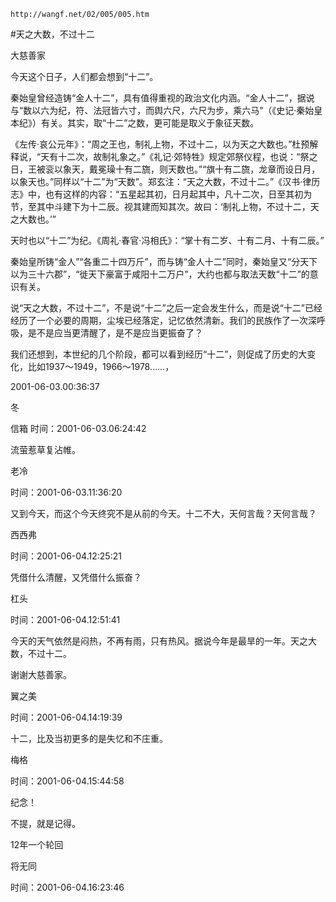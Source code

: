 `http://wangf.net/02/005/005.htm`


#天之大数，不过十二


大慈善家


今天这个日子，人们都会想到“十二”。 

秦始皇曾经造铸“金人十二”，具有值得重视的政治文化内涵。“金人十二”，据说与“数以六为纪，符、法冠皆六寸，而舆六尺，六尺为步，乘六马”（《史记·秦始皇本纪》）有关。其实，取“十二”之数，更可能是取义于象征天数。 


《左传·哀公元年》：“周之王也，制礼上物，不过十二，以为天之大数也。”杜预解释说，“天有十二次，故制礼象之。”《礼记·郊特牲》规定郊祭仪程，也说：“祭之日，王被衮以象天，戴冕璪十有二旒，则天数也。”“旗十有二旒，龙章而设日月，以象天也。”同样以“十二”为“天数”。郑玄注：“天之大数，不过十二。”《汉书·律历志》中，也有这样的内容：“五星起其初，日月起其中，凡十二次，日至其初为节，至其中斗建下为十二辰。视其建而知其次。故曰：‘制礼上物，不过十二，天之大数也。’” 


天时也以“十二”为纪。《周礼·春官·冯相氏》：“掌十有二岁、十有二月、十有二辰。” 

秦始皇所铸“金人”“各重二十四万斤”，而与铸“金人十二”同时，秦始皇又“分天下以为三十六郡”，“徙天下豪富于咸阳十二万户”，大约也都与取法天数“十二”的意识有关。 


说“天之大数，不过十二”，不是说“十二”之后一定会发生什么，而是说“十二”已经经历了一个必要的周期，尘埃已经落定，记忆依然清新。我们的民族作了一次深呼吸，是不是应当更清醒了，是不是应当更振奋了？ 


我们还想到，本世纪的几个阶段，都可以看到经历“十二”，则促成了历史的大变化，比如1937～1949，1966～1978……， 


2001-06-03.00:36:37 


冬

信箱 时间：2001-06-03.06:24:42 

流萤惹草复沾帷。

老冷

时间：2001-06-03.11:36:20 

又到今天，而这个今天终究不是从前的今天。十二不大，天何言哉？天何言哉？

西西弗

时间：2001-06-04.12:25:21 

凭借什么清醒，又凭借什么振奋？


杠头

时间：2001-06-04.12:51:41 

今天的天气依然是闷热，不再有雨，只有热风。据说今年是最旱的一年。天之大数，不过十二。 

谢谢大慈善家。

翼之美

时间：2001-06-04.14:19:39 

十二，比及当初更多的是失忆和不庄重。

梅格

时间：2001-06-04.15:44:58 

纪念！ 

 

不提，就是记得。 

 

12年一个轮回

将无同

时间：2001-06-04.16:23:46